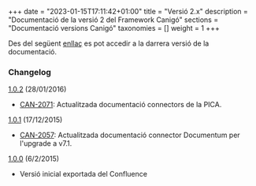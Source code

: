 +++
date        = "2023-01-15T17:11:42+01:00"
title       = "Versió 2.x"
description = "Documentació de la versió 2 del Framework Canigó"
sections    = "Documentació versions Canigó"
taxonomies  = []
weight 	    = 1
+++

Des del següent [enllaç](http://gencat.github.io/docs-canigo-v2/) es pot accedir a la darrera versió de la documentació.

### Changelog

[1.0.2](https://github.com/gencat/docs-canigo-v2/archive/v1.0.2.zip) (28/01/2016)

- [CAN-2071](http://cstd.ctti.gencat.cat/jiracstd/browse/CAN-2071): Actualitzada documentació connectors de la PICA.

[1.0.1](https://github.com/gencat/docs-canigo-v2/archive/v1.0.1.zip) (17/12/2015)

- [CAN-2057](http://cstd.ctti.gencat.cat/jiracstd/browse/CAN-2057): Actualitzada documentació connector Documentum per l'upgrade a v7.1.

[1.0.0](https://github.com/gencat/docs-canigo-v2/archive/v1.0.0.zip) (6/2/2015)

- Versió inicial exportada del Confluence
